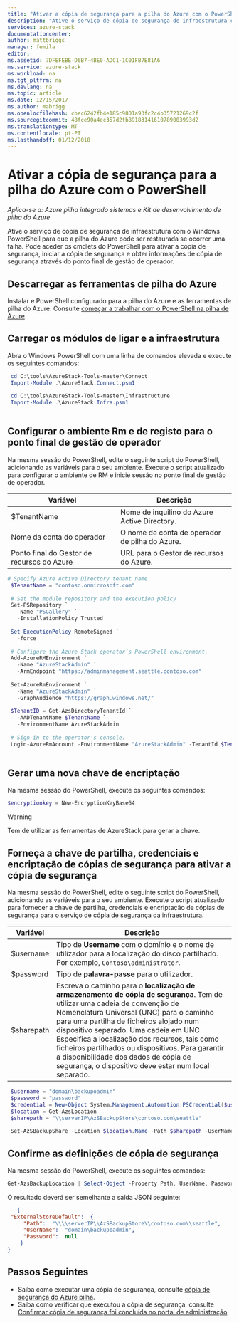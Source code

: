 ```yaml
---
title: "Ativar a cópia de segurança para a pilha do Azure com o PowerShell | Microsoft Docs"
description: "Ative o serviço de cópia de segurança de infraestrutura com o Windows PowerShell para que a pilha do Azure pode ser restaurada se ocorrer uma falha."
services: azure-stack
documentationcenter: 
author: mattbriggs
manager: femila
editor: 
ms.assetid: 7DFEFEBE-D6B7-4BE0-ADC1-1C01FB7E81A6
ms.service: azure-stack
ms.workload: na
ms.tgt_pltfrm: na
ms.devlang: na
ms.topic: article
ms.date: 12/15/2017
ms.author: mabrigg
ms.openlocfilehash: cbec6242fb4e185c9801a93fc2c4b35721269c2f
ms.sourcegitcommit: 48fce90a4ec357d2fb89183141610789003993d2
ms.translationtype: MT
ms.contentlocale: pt-PT
ms.lasthandoff: 01/12/2018
---
```

# <a name="enable-backup-for-azure-stack-with-powershell"></a>Ativar a cópia de segurança para a pilha do Azure com o PowerShell

*Aplica-se a: Azure pilha integrado sistemas e Kit de desenvolvimento de pilha do Azure*

Ative o serviço de cópia de segurança de infraestrutura com o Windows PowerShell para que a pilha do Azure pode ser restaurada se ocorrer uma falha. Pode aceder os cmdlets do PowerShell para ativar a cópia de segurança, iniciar a cópia de segurança e obter informações de cópia de segurança através do ponto final de gestão de operador.

## <a name="download-azure-stack-tools"></a>Descarregar as ferramentas de pilha do Azure

Instalar e PowerShell configurado para a pilha do Azure e as ferramentas de pilha do Azure. Consulte [começar a trabalhar com o PowerShell na pilha de Azure](https://docs.microsoft.com/azure/azure-stack/azure-stack-powershell-configure-quickstart).

##  <a name="load-the-connect-and-infrastructure-modules"></a>Carregar os módulos de ligar e a infraestrutura

Abra o Windows PowerShell com uma linha de comandos elevada e execute os seguintes comandos:

   ```powershell
    cd C:\tools\AzureStack-Tools-master\Connect
    Import-Module .\AzureStack.Connect.psm1
    
    cd C:\tools\AzureStack-Tools-master\Infrastructure
    Import-Module .\AzureStack.Infra.psm1 
    
   ```

##  <a name="setup-rm-environment-and-log-into-the-operator-management-endpoint"></a>Configurar o ambiente Rm e de registo para o ponto final de gestão de operador

Na mesma sessão do PowerShell, edite o seguinte script do PowerShell, adicionando as variáveis para o seu ambiente. Execute o script atualizado para configurar o ambiente de RM e inicie sessão no ponto final de gestão de operador.

| Variável    | Descrição |
|---          |---          |
| $TenantName | Nome de inquilino do Azure Active Directory. |
| Nome da conta do operador        | O nome de conta de operador de pilha do Azure. |
| Ponto final do Gestor de recursos do Azure | URL para o Gestor de recursos do Azure. |

   ```powershell
   # Specify Azure Active Directory tenant name
    $TenantName = "contoso.onmicrosoft.com"
    
    # Set the module repository and the execution policy
    Set-PSRepository `
      -Name "PSGallery" `
      -InstallationPolicy Trusted
    
    Set-ExecutionPolicy RemoteSigned `
      -force
    
    # Configure the Azure Stack operator’s PowerShell environment.
    Add-AzureRMEnvironment `
      -Name "AzureStackAdmin" `
      -ArmEndpoint "https://adminmanagement.seattle.contoso.com"
    
    Set-AzureRmEnvironment `
      -Name "AzureStackAdmin" `
      -GraphAudience "https://graph.windows.net/"
    
    $TenantID = Get-AzsDirectoryTenantId `
      -AADTenantName $TenantName `
      -EnvironmentName AzureStackAdmin
    
    # Sign-in to the operator's console.
    Login-AzureRmAccount -EnvironmentName "AzureStackAdmin" -TenantId $TenantID 
    
   ```
## <a name="generate-a-new-encryption-key"></a>Gerar uma nova chave de encriptação

Na mesma sessão do PowerShell, execute os seguintes comandos:

   ```powershell
   $encryptionkey = New-EncryptionKeyBase64
   ```

> [!Warning]  
> Tem de utilizar as ferramentas de AzureStack para gerar a chave.

## <a name="provide-the-backup-share-credentials-and-encryption-key-to-enable-backup"></a>Forneça a chave de partilha, credenciais e encriptação de cópias de segurança para ativar a cópia de segurança

Na mesma sessão do PowerShell, edite o seguinte script do PowerShell, adicionando as variáveis para o seu ambiente. Execute o script atualizado para fornecer a chave de partilha, credenciais e encriptação de cópias de segurança para o serviço de cópia de segurança da infraestrutura.

| Variável        | Descrição   |
|---              |---                                        |
| $username       | Tipo de **Username** com o domínio e o nome de utilizador para a localização do disco partilhado. Por exemplo, `Contoso\administrator`. |
| $password       | Tipo de **palavra-passe** para o utilizador. |
| $sharepath      | Escreva o caminho para o **localização de armazenamento de cópia de segurança**. Tem de utilizar uma cadeia de convenção de Nomenclatura Universal (UNC) para o caminho para uma partilha de ficheiros alojado num dispositivo separado. Uma cadeia em UNC Especifica a localização dos recursos, tais como ficheiros partilhados ou dispositivos. Para garantir a disponibilidade dos dados de cópia de segurança, o dispositivo deve estar num local separado. |

   ```powershell
    $username = "domain\backupoadmin"
    $password = "password"
    $credential = New-Object System.Management.Automation.PSCredential($username, ($password| ConvertTo-SecureString -asPlainText -Force))  
    $location = Get-AzsLocation
    $sharepath = "\\serverIP\AzSBackupStore\contoso.com\seattle"
    
    Set-AzSBackupShare -Location $location.Name -Path $sharepath -UserName $credential.UserName -Password $credential.GetNetworkCredential().password -EncryptionKey $encryptionkey
   ```
   
##  <a name="confirm-backup-settings"></a>Confirme as definições de cópia de segurança

Na mesma sessão do PowerShell, execute os seguintes comandos:

   ```powershell
   Get-AzsBackupLocation | Select-Object -Property Path, UserName, Password | ConvertTo-Json 
   ```

O resultado deverá ser semelhante a saída JSON seguinte:

   ```json
      {
    "ExternalStoreDefault":  {
        "Path":  "\\\\serverIP\\AzSBackupStore\\contoso.com\\seattle",
        "UserName":  "domain\backupoadmin",
        "Password":  null
       }
   } 
   ```

## <a name="next-steps"></a>Passos Seguintes

 - Saiba como executar uma cópia de segurança, consulte [cópia de segurança do Azure pilha](azure-stack-backup-back-up-azure-stack.md ).  
- Saiba como verificar que executou a cópia de segurança, consulte [Confirmar cópia de segurança foi concluída no portal de administração](azure-stack-backup-back-up-azure-stack.md ).
